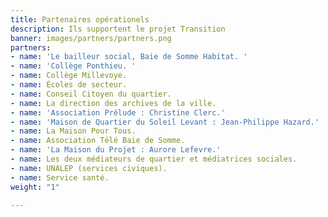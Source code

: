 ```yaml
---
title: Partenaires opérationels
description: Ils supportent le projet Transition
banner: images/partners/partners.png
partners:
- name: 'Le bailleur social, Baie de Somme Habitat. '
- name: 'Collège Ponthieu. '
- name: Collège Millevoye.
- name: Écoles de secteur.
- name: Conseil Citoyen du quartier.
- name: La direction des archives de la ville.
- name: 'Association Prélude : Christine Clerc.'
- name: 'Maison de Quartier du Soleil Levant : Jean-Philippe Hazard.'
- name: La Maison Pour Tous.
- name: Association Télé Baie de Somme.
- name: 'La Maison du Projet : Aurore Lefevre.'
- name: Les deux médiateurs de quartier et médiatrices sociales.
- name: UNALEP (services civiques).
- name: Service santé.
weight: "1"

---
```

